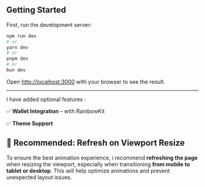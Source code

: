 ## Getting Started

First, run the development server:

```bash
npm run dev
# or
yarn dev
# or
pnpm dev
# or
bun dev
```

Open [http://localhost:3000](http://localhost:3000) with your browser to see the result.

---

I have added optional features :

✅ **Wallet Integration** – with RainbowKit

✅ **Theme Support**

## 🔄 Recommended: Refresh on Viewport Resize

To ensure the best animation experience, i recommend **refreshing the page** when resizing the viewport, especially when transitioning **from mobile to tablet or desktop**. This will help optimize animations and prevent unexpected layout issues.
